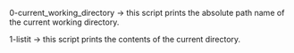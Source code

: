 0-current_working_directory -> this script prints the absolute path name of the current working directory.

1-listit -> this script prints the contents of the current directory.
